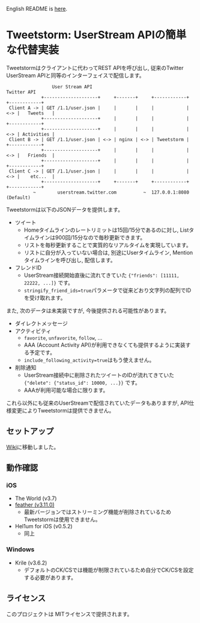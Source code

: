 English README is [here](https://github.com/SlashNephy/Tweetstorm/blob/master/README_EN.md).  

# Tweetstorm: UserStream APIの簡単な代替実装  
Tweetstormはクライアントに代わってREST APIを呼び出し, 従来のTwitter UserStream APIと同等のインターフェイスで配信します。

```
                 User Stream API                                          Twitter API
             +--------------------+     +-------+     +------------+     +------------+
 Client A -> | GET /1.1/user.json |     |       |     |            | <-> |   Tweets   |
             +--------------------+     |       |     |            |     +------------+
             +--------------------+     |       |     |            | <-> | Activities |
 Client B -> | GET /1.1/user.json | <-> | nginx | <-> | Tweetstorm |     +------------+
             +--------------------+     |       |     |            | <-> |   Friends  |
             +--------------------+     |       |     |            |     +------------+
 Client C -> | GET /1.1/user.json |     |       |     |            | <-> |    etc...  |
             +--------------------+     +-------+     +------------+     +------------+
          ~        userstream.twitter.com          ~  127.0.0.1:8080 (Default)
```
 
Tweetstormは以下のJSONデータを提供します。  
- ツイート  
  - Homeタイムラインのレートリミットは15回/15分であるのに対し, Listタイムラインは900回/15分なので毎秒更新できます。
  - リストを毎秒更新することで実質的なリアルタイムを実現しています。
  - リストに自分が入っていない場合は, 別途にUserタイムライン, Mentionタイムラインを呼び出し, 配信します。
- フレンドID  
  - UserStream接続開始直後に流れてきていた `{"friends": [11111, 22222, ...]}` です。
  - `stringify_friend_ids=true`パラメータで従来どおり文字列の配列でIDを受け取れます。

また, 次のデータは未実装ですが, 今後提供される可能性があります。
- ダイレクトメッセージ  
- アクティビティ  
  - `favorite`, `unfavorite`, `follow`, ...
  - AAA (Account Activity API)が利用できなくても提供するように実装する予定です。
  - `include_following_activity=true`はもう使えません。
- 削除通知  
  - UserStream接続中に削除されたツイートのIDが流れてきていた `{"delete": {"status_id": 10000, ...}}` です。
  - AAAが利用可能な場合に限ります。

これら以外にも従来のUserStreamで配信されていたデータもありますが, API仕様変更によりTweetstormは提供できません。

## セットアップ
[Wiki](https://github.com/SlashNephy/Tweetstorm/wiki/%E3%82%BB%E3%83%83%E3%83%88%E3%82%A2%E3%83%83%E3%83%97)に移動しました。  

## 動作確認
### iOS
- The World (v3.7)
- [feather (v3.11.0)](https://www.youtube.com/watch?v=XJoFay0Og1w)
  - 最新バージョンではストリーミング機能が削除されているためTweetstormは使用できません。
- Hel1um for iOS (v0.5.2)
  - 同上
### Windows
- Krile (v3.6.2)
  - デフォルトのCK/CSでは機能が制限されているため自分でCK/CSを設定する必要があります。

## ライセンス
このプロジェクトは MITライセンスで提供されます。

